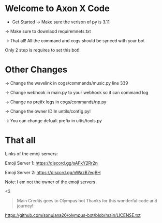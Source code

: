 # Welcome to Axon X Code

- Get Started
-> Make sure the verison of py is 3.11

-> Make sure to downlaod requiremnets.txt

-> That all! All the command and cogs should be synced with your bot

Only 2 step is requires to set this bot!

# Other Changes

-> Change the wavelink in cogs/commands/music.py line 339

-> Change webhook in main.py to your webhook so it can command log

-> Change no preifx logs in cogs/commands/np.py 

-> Change the owner ID In untils/config.py!

-> You can change defualt prefix in ultis/tools.py

# That all 

Links of the emoji servers:

Emoji Server 1: https://discord.gg/sAFkY2Rr2n

Emoji Server 2: https://discord.gg/nWazB7eqBH

Note: I am not the owner of the emoji servers


<3

> Main Credits goes to Olympus bot Thanks for this wonderful code and journey!

https://github.com/sonujana26/olympus-bot/blob/main/LICENSE.txt
